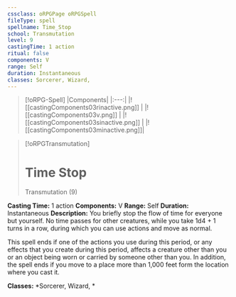 ```yaml
---
cssclass: oRPGPage oRPGSpell
fileType: spell
spellname: Time_Stop
school: Transmutation
level: 9
castingTime: 1 action
ritual: false
components: V
range: Self
duration: Instantaneous
classes: Sorcerer, Wizard,
---
```

> [!oRPG-Spell]
> |Components|
> |:---:|
> |![[castingComponents03rinactive.png]] |
> |![[castingComponents03v.png]] |
> |![[castingComponents03sinactive.png]] |
> |![[castingComponents03minactive.png]]|

> [!oRPGTransmutation]
>#  Time Stop
> Transmutation  (9)

**Casting Time:** 1 action
**Components:** V
**Range:** Self
**Duration:**  Instantaneous
**Description:**
You briefly stop the flow of time for everyone but yourself. No time passes for other creatures, while you take 1d4 + 1 turns in a row, during which you can use actions and move as normal.



 This spell ends if one of the actions you use during this period, or any effects that you create during this period, affects a creature other than you or an object being worn or carried by someone other than you. In addition, the spell ends if you move to a place more than 1,000 feet form the location where you cast it.



**Classes:**  *Sorcerer, Wizard, *


